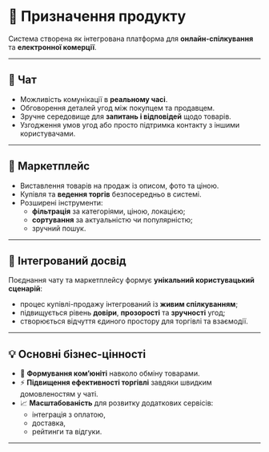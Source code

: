 # 📌 Призначення продукту

Система створена як інтегрована платформа для **онлайн-спілкування** та **електронної комерції**.

---

## 💬 Чат

- Можливість комунікації в **реальному часі**.
- Обговорення деталей угод між покупцем та продавцем.
- Зручне середовище для **запитань і відповідей** щодо товарів.
- Узгодження умов угод або просто підтримка контакту з іншими користувачами.

---

## 🛒 Маркетплейс

- Виставлення товарів на продаж із описом, фото та ціною.
- Купівля та **ведення торгів** безпосередньо в системі.
- Розширені інструменти:
  - **фільтрація** за категоріями, ціною, локацією;
  - **сортування** за актуальністю чи популярністю;
  - зручний пошук.

---

## 🔗 Інтегрований досвід

Поєднання чату та маркетплейсу формує **унікальний користувацький сценарій**:

- процес купівлі-продажу інтегрований із **живим спілкуванням**;
- підвищується рівень **довіри**, **прозорості** та **зручності** угод;
- створюється відчуття єдиного простору для торгівлі та взаємодії.

---

## 💡 Основні бізнес-цінності

- 🤝 **Формування ком’юніті** навколо обміну товарами.
- ⚡ **Підвищення ефективності торгівлі** завдяки швидким домовленостям у чаті.
- 📈 **Масштабованість** для розвитку додаткових сервісів:
  - інтеграція з оплатою,
  - доставка,
  - рейтинги та відгуки.

---

